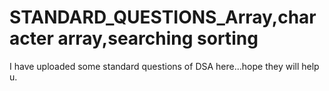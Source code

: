 # STANDARD_QUESTIONS_Array,character array,searching sorting
I have uploaded some standard questions of DSA here...hope they will help u.

